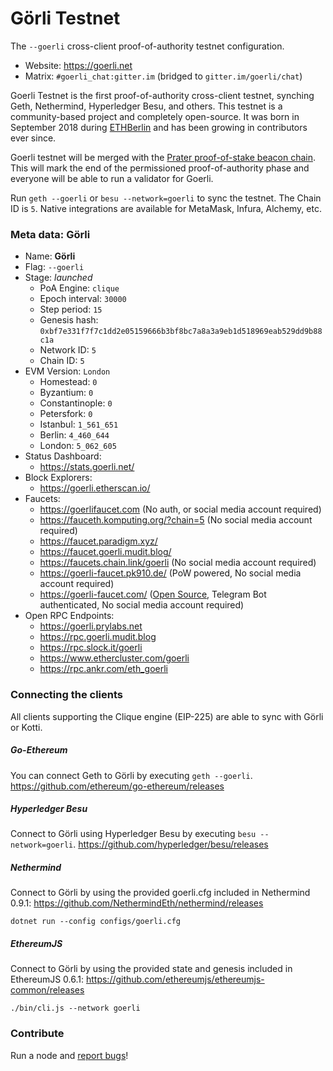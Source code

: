 # Görli Testnet
The `--goerli` cross-client proof-of-authority testnet configuration.

- Website: https://goerli.net
- Matrix: `#goerli_chat:gitter.im` (bridged to `gitter.im/goerli/chat`)

Goerli Testnet is the first proof-of-authority cross-client testnet, synching Geth, Nethermind, Hyperledger Besu, and others. This testnet is a community-based project and completely open-source. It was born in September 2018 during [ETHBerlin](https://twitter.com/ETHBerlin) and has been growing in contributors ever since.

Goerli testnet will be merged with the [Prater proof-of-stake beacon chain](https://prater.beaconcha.in/). This will mark the end of the permissioned proof-of-authority phase and everyone will be able to run a validator for Goerli.

Run `geth --goerli` or `besu --network=goerli` to sync the testnet. The Chain ID is `5`. Native integrations are available for MetaMask, Infura, Alchemy, etc.

### Meta data: Görli

- Name: **Görli**
- Flag: `--goerli`
- Stage: _launched_
  - PoA Engine: `clique`
  - Epoch interval: `30000`
  - Step period: `15`
  - Genesis hash: `0xbf7e331f7f7c1dd2e05159666b3bf8bc7a8a3a9eb1d518969eab529dd9b88c1a`
  - Network ID: `5`
  - Chain ID: `5`
- EVM Version: `London`
  - Homestead: `0`
  - Byzantium: `0`
  - Constantinople: `0`
  - Petersfork: `0`
  - Istanbul: `1_561_651`
  - Berlin: `4_460_644`
  - London: `5_062_605`
- Status Dashboard: 
  - https://stats.goerli.net/
- Block Explorers: 
  - https://goerli.etherscan.io/
- Faucets:
  - https://goerlifaucet.com (No auth, or social media account required)
  - https://fauceth.komputing.org/?chain=5 (No social media account required)
  - https://faucet.paradigm.xyz/
  - https://faucet.goerli.mudit.blog/
  - https://faucets.chain.link/goerli (No social media account required)
  - https://goerli-faucet.pk910.de/ (PoW powered, No social media account required)
  - https://goerli-faucet.com/ ([Open Source](https://github.com/ayanamitech/ethereum-faucet), Telegram Bot authenticated, No social media account required)
- Open RPC Endpoints:
  - https://goerli.prylabs.net
  - https://rpc.goerli.mudit.blog
  - https://rpc.slock.it/goerli
  - https://www.ethercluster.com/goerli
  - https://rpc.ankr.com/eth_goerli

### Connecting the clients

All clients supporting the Clique engine (EIP-225) are able to sync with Görli or Kotti.

##### Go-Ethereum

You can connect Geth to Görli by executing `geth --goerli`. https://github.com/ethereum/go-ethereum/releases

##### Hyperledger Besu

Connect to Görli using Hyperledger Besu by executing `besu --network=goerli`. https://github.com/hyperledger/besu/releases

##### Nethermind

Connect to Görli by using the provided goerli.cfg included in Nethermind 0.9.1: https://github.com/NethermindEth/nethermind/releases

```
dotnet run --config configs/goerli.cfg
```

##### EthereumJS

Connect to Görli by using the provided state and genesis included in EthereumJS 0.6.1: https://github.com/ethereumjs/ethereumjs-common/releases

```
./bin/cli.js --network goerli
```

### Contribute

Run a node and [report bugs](https://github.com/goerli/testnet/issues)!

